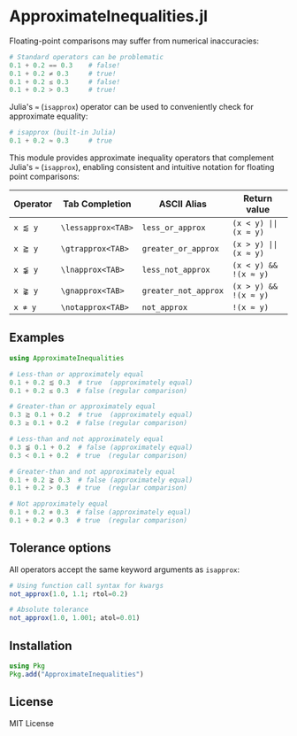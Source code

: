 # ApproximateInequalities.jl

Floating-point comparisons may suffer from numerical inaccuracies:

```julia
# Standard operators can be problematic
0.1 + 0.2 == 0.3    # false! 
0.1 + 0.2 ≠ 0.3     # true!
0.1 + 0.2 ≤ 0.3     # false!
0.1 + 0.2 > 0.3     # true!
```

 Julia's `≈` (`isapprox`) operator can be used to conveniently check for approximate equality:
```julia
# isapprox (built-in Julia)
0.1 + 0.2 ≈ 0.3     # true 
```

This module provides approximate inequality operators that complement Julia's `≈` (`isapprox`), enabling consistent and intuitive notation for floating point comparisons:


| Operator | Tab Completion     | ASCII Alias          | Return value               |
|----------|--------------------|----------------------|----------------------------|
| `x ⪅ y`  | `\lessapprox<TAB>` | `less_or_approx`     | `(x < y) \|\| (x ≈ y)`     |
| `x ⪆ y`  | `\gtrapprox<TAB>`  | `greater_or_approx`  | `(x > y) \|\| (x ≈ y)`     |
| `x ⪉ y`  | `\lnapprox<TAB>`   | `less_not_approx`    | `(x < y) && !(x ≈ y)`      |
| `x ⪊ y`  | `\gnapprox<TAB>`   | `greater_not_approx` | `(x > y) && !(x ≈ y)`      |
| `x ≉ y`  | `\notapprox<TAB>`  | `not_approx`         | `!(x ≈ y)`                 |


## Examples

```julia
using ApproximateInequalities

# Less-than or approximately equal
0.1 + 0.2 ⪅ 0.3  # true  (approximately equal)
0.1 + 0.2 ≤ 0.3  # false (regular comparison)

# Greater-than or approximately equal  
0.3 ⪆ 0.1 + 0.2  # true  (approximately equal)
0.3 ≥ 0.1 + 0.2  # false (regular comparison)

# Less-than and not approximately equal
0.3 ⪉ 0.1 + 0.2  # false (approximately equal)
0.3 < 0.1 + 0.2  # true  (regular comparison)

# Greater-than and not approximately equal
0.1 + 0.2 ⪊ 0.3  # false (approximately equal)  
0.1 + 0.2 > 0.3  # true  (regular comparison)

# Not approximately equal
0.1 + 0.2 ≉ 0.3  # false (approximately equal)
0.1 + 0.2 ≠ 0.3  # true  (regular comparison)
```

## Tolerance options

All operators accept the same keyword arguments as `isapprox`:

```julia
# Using function call syntax for kwargs
not_approx(1.0, 1.1; rtol=0.2)

# Absolute tolerance
not_approx(1.0, 1.001; atol=0.01)
```

## Installation

```julia
using Pkg
Pkg.add("ApproximateInequalities")
```

## License

MIT License
